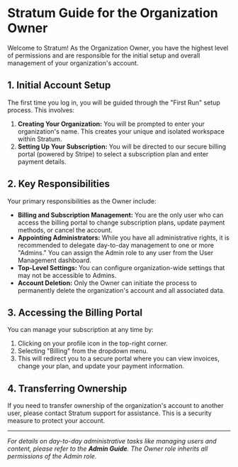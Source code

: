# Stratum Guide for the Organization Owner

Welcome to Stratum! As the Organization Owner, you have the highest level of permissions and are responsible for the initial setup and overall management of your organization's account.

## 1. Initial Account Setup

The first time you log in, you will be guided through the "First Run" setup process. This involves:

1.  **Creating Your Organization:** You will be prompted to enter your organization's name. This creates your unique and isolated workspace within Stratum.
2.  **Setting Up Your Subscription:** You will be directed to our secure billing portal (powered by Stripe) to select a subscription plan and enter payment details.

## 2. Key Responsibilities

Your primary responsibilities as the Owner include:

*   **Billing and Subscription Management:** You are the only user who can access the billing portal to change subscription plans, update payment methods, or cancel the account.
*   **Appointing Administrators:** While you have all administrative rights, it is recommended to delegate day-to-day management to one or more "Admins." You can assign the Admin role to any user from the User Management dashboard.
*   **Top-Level Settings:** You can configure organization-wide settings that may not be accessible to Admins.
*   **Account Deletion:** Only the Owner can initiate the process to permanently delete the organization's account and all associated data.

## 3. Accessing the Billing Portal

You can manage your subscription at any time by:
1.  Clicking on your profile icon in the top-right corner.
2.  Selecting "Billing" from the dropdown menu.
3.  This will redirect you to a secure portal where you can view invoices, change your plan, and update your payment information.

## 4. Transferring Ownership

If you need to transfer ownership of the organization's account to another user, please contact Stratum support for assistance. This is a security measure to protect your account.

---
*For details on day-to-day administrative tasks like managing users and content, please refer to the **Admin Guide**. The Owner role inherits all permissions of the Admin role.*
